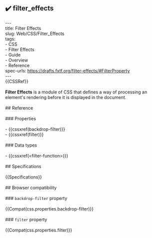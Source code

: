 ## ✔️ filter_effects 
 ---<br/>title: Filter Effects<br/>slug: Web/CSS/Filter_Effects<br/>tags:<br/>  - CSS<br/>  - Filter Effects<br/>  - Guide<br/>  - Overview<br/>  - Reference<br/>spec-urls: https://drafts.fxtf.org/filter-effects/#FilterProperty<br/>---<br/>{{CSSRef}}<br/><br/>**Filter Effects** is a module of CSS that defines a way of processing an element's rendering before it is displayed in the document.<br/><br/>## Reference<br/><br/>### Properties<br/><br/>- {{cssxref(backdrop-filter)}}<br/>- {{cssxref(filter)}}<br/><br/>### Data types<br/><br/>- {{cssxref(&lt;filter-function&gt;)}}<br/><br/>## Specifications<br/><br/>{{Specifications}}<br/><br/>## Browser compatibility<br/><br/>### `backdrop-filter` property<br/><br/>{{Compat(css.properties.backdrop-filter)}}<br/><br/>### `filter` property<br/><br/>{{Compat(css.properties.filter)}}<br/>